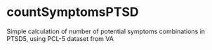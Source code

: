 # countSymptomsPTSD
Simple calculation of number of potential symptoms combinations in PTSD5, using PCL-5 dataset from VA
